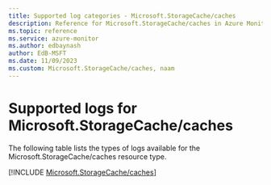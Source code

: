 ```yaml
---
title: Supported log categories - Microsoft.StorageCache/caches
description: Reference for Microsoft.StorageCache/caches in Azure Monitor Logs.
ms.topic: reference
ms.service: azure-monitor
ms.author: edbaynash
author: EdB-MSFT
ms.date: 11/09/2023
ms.custom: Microsoft.StorageCache/caches, naam
---
```





# Supported logs for Microsoft.StorageCache/caches  
The following table lists the types of logs available for the Microsoft.StorageCache/caches resource type.
  
  
[!INCLUDE [Microsoft.StorageCache/caches](./includes/microsoft-storagecache-caches-logs-include.md)]
  
